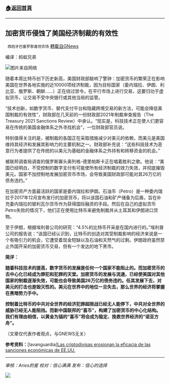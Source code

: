 ###  [:house:返回首頁](https://github.com/ourhimalayas/txt)
---


## 加密货币侵蚀了美国经济制裁的有效性
` 西班牙巴塞罗那喜悦农场` [轉載自GNews](https://gnews.org/zh-hans/1611304/)

编译：蚂蚁兄弟

![](https://assets.gnews.org/wp-content/uploads/2021/10/image0-4-11.jpg)图片来自网络

随着本周比特币创下历史新高，美国财政部敲响了警钟：加密货币的繁荣正在影响美国在世界各地实施的近10000项经济制裁，因为目标国家（委内瑞拉、伊朗、利比亚、俄罗斯、朝鲜……）正在绕过禁令，在平行市场上进行交易，这要归功于虚拟货币，让交易不受中央银行或其他当局的监管。

“技术创新，如数字货币、替代支付平台和隐藏跨境交易的新方法，可能会降低美国制裁的有效性”，财政部在几天前的一份财政部2021年制裁审查报告（The Treasury 2021 Sanctions Review）中承认。“现实是，科技技术正在使人们更容易在传统的美国金融体系之外寻找机会”，一位财政部官员说。

特别值得关注的是，被制裁的各国正在采取措施减少对美元的依赖，而美元是美国维持其经济和发展其影响力的主要机制之一。财政部补充说：“这些科技技术为恶意行为者提供了在传统的以美元为基础的金融体系之外持有和转移资金的机会。”

被联邦调查局调查的俄罗斯寡头奥列格-德里帕斯卡正在唱着胜利之歌。他说：“美国已经明白，不受控制的数字支付有可能使所有经济制裁的效力失效，并彻底摧毁美元。国家不加控制地发展加密货币市场，会导致美国财政部可能对其26万亿的债务违约。”

在加密资产方面最活跃的国家是委内瑞拉和伊朗。石油币（Petro）是一种委内瑞拉于2017年12月宣布发行的加密货币，将以该国石油和矿产储备为后盾，旨在补充委内瑞拉的玻利瓦尔货币作为获得国际融资的手段。然后在自己的虚拟货币Petro失败的情况下，他们正在使用比特币来避免制裁并从土耳其和伊朗进口货物。

至于伊朗，根据埃利普公司的研究：“4.5%的比特币开采是在国内进行的。”埃利普公司的报告说：“该国已经认识到，比特币的创造对其受制裁影响的经济来说是一个有吸引力的机会，它遭受着现金短缺以及石油和天然气的过剩。伊朗政府虽然禁止外国开采的加密货币交易，但有一个发达的地下黑市。

**简评：**

**随着科技技术的提高，数字货币的发展是任何一个国家不能阻止的。而加密货币的去中心化已经成为罪犯和犯罪的天堂。加密货币的发展与流通，已经使美国对其他国家的制裁逐渐失效，可能也会导致美国26万亿的债务违约。任其发展下去，对美元的打击也是毁灭性的。美元在世界中的地位一旦失去，那么世界的经济将掌握在黑暗势力手中。**

**控制着比特币的中共对全世界的经济犯罪超限战已经无人能停下，中共对全世界的威胁已经无人能阻挡。而新中国联邦的“喜币”，构建了加密货币的中心化结构。我们有理由相信，以黄金为锚的“喜币”将会成为稳定、挽救世界经济的“诺亚方舟”。**

（文章仅代表作者观点，与GNEWS无关）

**参考资料：**[lavanguardia][Las criptodivisas erosionan la eficacia de las sanciones económicas de EE.UU.](https://www.lavanguardia.com/economia/20211022/7808102/critpodivisas-erosionan-eficacia-sanciones-economicas-ee-uu.html)

* * *

*审核：Aries的星*
*校对：信心满满*
*发布：信心的选择*

![](https://assets.gnews.org/wp-content/uploads/2021/10/GNEWS_CH.-1-3.jpeg)
